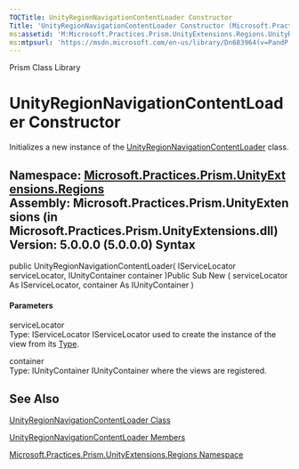 ```yaml
---
TOCTitle: UnityRegionNavigationContentLoader Constructor
Title: 'UnityRegionNavigationContentLoader Constructor (Microsoft.Practices.Prism.UnityExtensions.Regions)'
ms:assetid: 'M:Microsoft.Practices.Prism.UnityExtensions.Regions.UnityRegionNavigationContentLoader.\#ctor(Microsoft.Practices.ServiceLocation.IServiceLocator,Microsoft.Practices.Unity.IUnityContainer)'
ms:mtpsurl: 'https://msdn.microsoft.com/en-us/library/Dn683964(v=PandP.50)'
---
```


Prism Class Library

UnityRegionNavigationContentLoader Constructor
==============================================

Initializes a new instance of the [UnityRegionNavigationContentLoader](https://msdn.microsoft.com/t:microsoft.practices.prism.unityextensions.regions.unityregionnavigationcontentloader) class.

**Namespace:** [Microsoft.Practices.Prism.UnityExtensions.Regions](https://msdn.microsoft.com/n:microsoft.practices.prism.unityextensions.regions)
**Assembly:** Microsoft.Practices.Prism.UnityExtensions (in Microsoft.Practices.Prism.UnityExtensions.dll) Version: 5.0.0.0 (5.0.0.0)
Syntax
------

<span id="syntaxToggle"></span>public UnityRegionNavigationContentLoader( IServiceLocator serviceLocator, IUnityContainer container )Public Sub New ( serviceLocator As IServiceLocator, container As IUnityContainer )
#### Parameters

serviceLocator  
Type: IServiceLocator
IServiceLocator used to create the instance of the view from its [Type](http://msdn2.microsoft.com/en-us/library/42892f65).

<!-- -->

container  
Type: IUnityContainer
IUnityContainer where the views are registered.

See Also
--------

<span id="seeAlsoToggle"></span>
[UnityRegionNavigationContentLoader Class](https://msdn.microsoft.com/t:microsoft.practices.prism.unityextensions.regions.unityregionnavigationcontentloader)

[UnityRegionNavigationContentLoader Members](https://msdn.microsoft.com/allmembers.t:microsoft.practices.prism.unityextensions.regions.unityregionnavigationcontentloader)

[Microsoft.Practices.Prism.UnityExtensions.Regions Namespace](https://msdn.microsoft.com/n:microsoft.practices.prism.unityextensions.regions)
